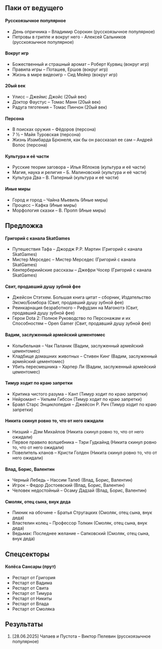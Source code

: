 ## Паки от ведущего
#### Русскоязычное популярное
- День опричника – Владимир Сорокин (русскоязычное популярное)
- Петровы в гриппе и вокруг него - Алексей Сальников (русскоязычное популярное)

#### Вокруг игр
- Божественный и страшный аромат – Роберт Курвиц (вокруг игр)
- Правила игры – Поташев, Ершов (вокруг игр)
- Жизнь в мире видеоигр – Сид Мейер (вокруг игр)

#### 20ый век
- Улисс – Джеймс Джойс (20ый век)
- Доктор Фаустус – Томас Манн (20ый век)
- Радуга тяготения – Томас Пинчон (20ый век)

#### Персона
- В поисках оружия – Фёдоров (персона)
- 7 ½ – Майя Туровская (персона)
- Жизнь Изамбарда Брюнеля, как бы он рассказал ее сам – Андрей Волос (персона)

#### Культура и её части
- Русские теории заговора – Илья Яблоков (культура и её части)
- Магия, наука и религия – Б. Малиновский (культура и её части)
- Культура Два – В. Паперный (культура и её части)

#### Иные миры
- Город и город – Чайна Мьевиль (Иные миры)
- Процесс – Кафка (Иные миры)
- Морфология сказки – В. Пропп (Иные миры)

## Предложка
#### Григорий с канала SkatGames
- Путешествия Тафа – Джордж Р.Р. Мартин (Григорий с канала SkatGames)
- Мистер Мерседес – Мистер Мерседес (Григорий с канала SkatGames)
- Кентербериийские рассказы – Джефри Чосер (Григорий с канала SkatGames)

#### Свит, продавший душу зубной фее
- Джейсон Стэтхем. Большая книга цитат – сборник, Издательство Эксмо/Бомбора (Свит, продавший душу зубной фее)
- Реинкарнация безработного – Рифудзин на Магонотэ (Свит, продавший душу зубной фее)
- Герои Dota 2: Полное Руководство по Персонажам и их Способностям – Open Gamer (Свит, продавший душу зубной фее)

#### Вадим, заслуженный армейский цементомес
- Колыбельная – Чак Паланик (Вадим, заслуженный армейский цементомес)
- Кладбище домашних животных – Стивен Кинг (Вадим, заслуженный армейский цементомес)
- Убить пересмешника – Харпер Ли (Вадим, заслуженный армейский цементомес)

#### Тимур ходит по краю запретки
- Критика чистого разума – Кант (Тимур ходит по краю запретки)
- Нейромант – Уильям Гибсон (Тимур ходит по краю запретки)
- Бравл Старс Энциклопедия – Джейсон Р. Рич (Тимур ходит по краю запретки)

#### Никита скинул ровно то, что от него ожидали
- Низший – Дэм Михайлов (Никита скинул ровно то, что от него ожидали)
- Первое правило волшебника – Тэри Гудкайнд (Никита скинул ровно то, что от него ожидали)
- Повелитель кланов – Кристи Голден (Никита скинул ровно то, что от него ожидали)

#### Влад, Борис, Валентин
- Черный Лебедь – Нассим Талеб (Влад, Борис, Валентин)
- Игрок – Федор Достоевский (Влад, Борис, Валентин)
- Человек недостойный – Осаму Дадзай (Влад, Борис, Валентин)

#### Смоляк, отец сына, внук деда
- Пикник на обочине – Братья Стругацких (Смоляк, отец сына, внук деда)
- Властелин колец – Профессор Толкин (Смоляк, отец сына, внук деда)
- Ведьмак: Последнее желание – Сапковский (Смоляк, отец сына, внук деда)

## Спецсекторы
#### Колёса Сансары (прут)
- Рестарт от Григория
- Рестарт от Вадима
- Рестарт от Свита
- Рестарт от Тимура
- Рестарт от Никиты
- Рестарт от Влада
- Рестарт от Смоляка


## Результаты
1. [28.06.2025] Чапаев и Пустота – Виктор Пелевин (русскоязычное популярное)